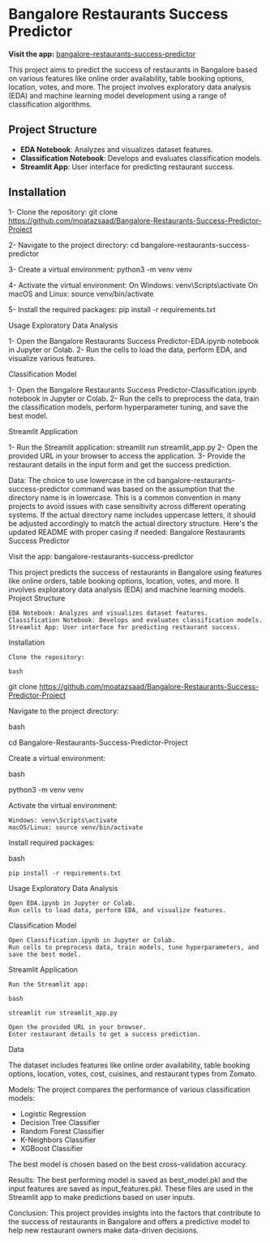 # **Bangalore Restaurants Success Predictor**

**Visit the app:** [bangalore-restaurants-success-predictor](bangalore-restaurants-success-predictor-project-g7fhutiufsehbu.streamlit.app)

This project aims to predict the success of restaurants in Bangalore based on various features like online order availability, table booking options, location, votes, and more. The project involves exploratory data analysis (EDA) and machine learning model development using a range of classification algorithms.

## **Project Structure**

- **EDA Notebook**: Analyzes and visualizes dataset features.
- **Classification Notebook**: Develops and evaluates classification models.
- **Streamlit App**: User interface for predicting restaurant success.

## **Installation**

1- Clone the repository:
git clone https://github.com/moatazsaad/Bangalore-Restaurants-Success-Predictor-Project

2- Navigate to the project directory:
cd bangalore-restaurants-success-predictor

3- Create a virtual environment:
python3 -m venv venv

4- Activate the virtual environment:
On Windows:
    venv\Scripts\activate
On macOS and Linux:
    source venv/bin/activate
    
5- Install the required packages:
    pip install -r requirements.txt

Usage
Exploratory Data Analysis

1- Open the Bangalore Restaurants Success Predictor-EDA.ipynb notebook in Jupyter or Colab.
2- Run the cells to load the data, perform EDA, and visualize various features.

Classification Model

1- Open the Bangalore Restaurants Success Predictor-Classification.ipynb notebook in Jupyter or Colab.
2- Run the cells to preprocess the data, train the classification models, perform hyperparameter tuning, and save the best model.

Streamlit Application

1- Run the Streamlit application:
    streamlit run streamlit_app.py
2- Open the provided URL in your browser to access the application.
3- Provide the restaurant details in the input form and get the success prediction.

Data:
The choice to use lowercase in the cd bangalore-restaurants-success-predictor command was based on the assumption that the directory name is in lowercase. This is a common convention in many projects to avoid issues with case sensitivity across different operating systems. If the actual directory name includes uppercase letters, it should be adjusted accordingly to match the actual directory structure. Here's the updated README with proper casing if needed:
Bangalore Restaurants Success Predictor

Visit the app: bangalore-restaurants-success-predictor

This project predicts the success of restaurants in Bangalore using features like online orders, table booking options, location, votes, and more. It involves exploratory data analysis (EDA) and machine learning models.
Project Structure

    EDA Notebook: Analyzes and visualizes dataset features.
    Classification Notebook: Develops and evaluates classification models.
    Streamlit App: User interface for predicting restaurant success.

Installation

    Clone the repository:

    bash

git clone https://github.com/moatazsaad/Bangalore-Restaurants-Success-Predictor-Project

Navigate to the project directory:

bash

cd Bangalore-Restaurants-Success-Predictor-Project

Create a virtual environment:

bash

python3 -m venv venv

Activate the virtual environment:

    Windows: venv\Scripts\activate
    macOS/Linux: source venv/bin/activate

Install required packages:

bash

    pip install -r requirements.txt

Usage
Exploratory Data Analysis

    Open EDA.ipynb in Jupyter or Colab.
    Run cells to load data, perform EDA, and visualize features.

Classification Model

    Open Classification.ipynb in Jupyter or Colab.
    Run cells to preprocess data, train models, tune hyperparameters, and save the best model.

Streamlit Application

    Run the Streamlit app:

    bash

    streamlit run streamlit_app.py

    Open the provided URL in your browser.
    Enter restaurant details to get a success prediction.

Data

The dataset includes features like online order availability, table booking options, location, votes, cost, cuisines, and restaurant types from Zomato.

Models:
The project compares the performance of various classification models:

- Logistic Regression
- Decision Tree Classifier
- Random Forest Classifier
- K-Neighbors Classifier
- XGBoost Classifier

The best model is chosen based on the best cross-validation accuracy.

Results:
The best performing model is saved as best_model.pkl and the input features are saved as input_features.pkl. These files are used in the Streamlit app to make predictions based on user inputs.

Conclusion:
This project provides insights into the factors that contribute to the success of restaurants in Bangalore and offers a predictive model to help new restaurant owners make data-driven decisions.
